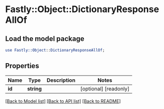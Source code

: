 # Fastly::Object::DictionaryResponseAllOf

## Load the model package
```perl
use Fastly::Object::DictionaryResponseAllOf;
```

## Properties
Name | Type | Description | Notes
------------ | ------------- | ------------- | -------------
**id** | **string** |  | [optional] [readonly] 

[[Back to Model list]](../README.md#documentation-for-models) [[Back to API list]](../README.md#documentation-for-api-endpoints) [[Back to README]](../README.md)


